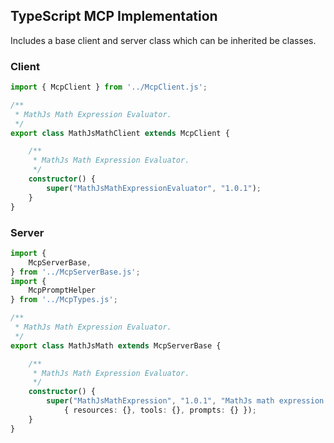 ## TypeScript MCP Implementation

Includes a base client and server class which can be inherited be classes.

### Client
```typescript
import { McpClient } from '../McpClient.js';

/**
 * MathJs Math Expression Evaluator.
 */
export class MathJsMathClient extends McpClient {

    /**
     * MathJs Math Expression Evaluator.
     */
    constructor() {
        super("MathJsMathExpressionEvaluator", "1.0.1");
    }
}
```

### Server
```typescript
import {
    McpServerBase,
} from '../McpServerBase.js';
import {
    McpPromptHelper
} from '../McpTypes.js';

/**
 * MathJs Math Expression Evaluator.
 */
export class MathJsMath extends McpServerBase {

    /**
     * MathJs Math Expression Evaluator.
     */
    constructor() {
        super("MathJsMathExpression", "1.0.1", "MathJs math expression evaluator",
            { resources: {}, tools: {}, prompts: {} });
    }
}
```
